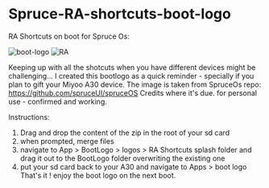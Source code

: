 # Spruce-RA-shortcuts-boot-logo
RA Shortcuts on boot for Spruce Os:

![boot-logo](https://github.com/user-attachments/assets/249cf368-0567-47ad-8505-938ecae51311)
![RA](https://github.com/user-attachments/assets/ffb8ce64-4b8c-4374-80c5-0cfd2539cfa5)

Keeping up with all the shotcuts when you have different devices might be challenging... 
I created this bootlogo as a quick reminder - specially if you plan to gift your Miyoo A30 device.
The image is taken from SpruceOs repo: https://github.com/spruceUI/spruceOS 
Credits where it's due.
for personal use - confirmed and working.

Instructions: 
1. Drag and drop the content of the zip in the root of your sd card
2. when prompted, merge files
3. navigate to App > BootLogo > logos > RA Shortcuts splash folder and drag it out to the BootLogo folder overwriting the existing one
4. put your sd card back to your A30 and navigate to Apps > boot logo 
That's it ! enjoy the boot logo on the next boot.
